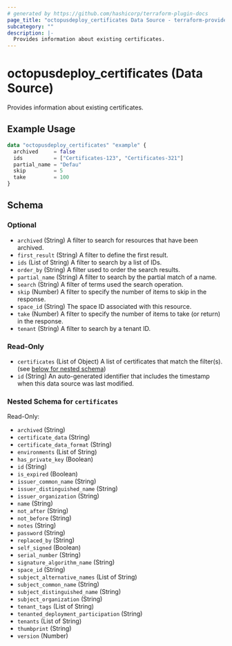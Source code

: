 ```yaml
---
# generated by https://github.com/hashicorp/terraform-plugin-docs
page_title: "octopusdeploy_certificates Data Source - terraform-provider-octopusdeploy"
subcategory: ""
description: |-
  Provides information about existing certificates.
---
```


# octopusdeploy_certificates (Data Source)

Provides information about existing certificates.

## Example Usage

```terraform
data "octopusdeploy_certificates" "example" {
  archived     = false
  ids          = ["Certificates-123", "Certificates-321"]
  partial_name = "Defau"
  skip         = 5
  take         = 100
}
```

<!-- schema generated by tfplugindocs -->
## Schema

### Optional

- `archived` (String) A filter to search for resources that have been archived.
- `first_result` (String) A filter to define the first result.
- `ids` (List of String) A filter to search by a list of IDs.
- `order_by` (String) A filter used to order the search results.
- `partial_name` (String) A filter to search by the partial match of a name.
- `search` (String) A filter of terms used the search operation.
- `skip` (Number) A filter to specify the number of items to skip in the response.
- `space_id` (String) The space ID associated with this resource.
- `take` (Number) A filter to specify the number of items to take (or return) in the response.
- `tenant` (String) A filter to search by a tenant ID.

### Read-Only

- `certificates` (List of Object) A list of certificates that match the filter(s). (see [below for nested schema](#nestedatt--certificates))
- `id` (String) An auto-generated identifier that includes the timestamp when this data source was last modified.

<a id="nestedatt--certificates"></a>
### Nested Schema for `certificates`

Read-Only:

- `archived` (String)
- `certificate_data` (String)
- `certificate_data_format` (String)
- `environments` (List of String)
- `has_private_key` (Boolean)
- `id` (String)
- `is_expired` (Boolean)
- `issuer_common_name` (String)
- `issuer_distinguished_name` (String)
- `issuer_organization` (String)
- `name` (String)
- `not_after` (String)
- `not_before` (String)
- `notes` (String)
- `password` (String)
- `replaced_by` (String)
- `self_signed` (Boolean)
- `serial_number` (String)
- `signature_algorithm_name` (String)
- `space_id` (String)
- `subject_alternative_names` (List of String)
- `subject_common_name` (String)
- `subject_distinguished_name` (String)
- `subject_organization` (String)
- `tenant_tags` (List of String)
- `tenanted_deployment_participation` (String)
- `tenants` (List of String)
- `thumbprint` (String)
- `version` (Number)


